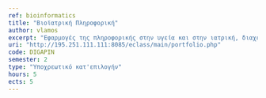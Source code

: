 ```yaml
---
ref: bioinformatics
title: "Βιοϊατρική Πληροφορική"
author: vlamos
excerpt: "Εφαρμογές της πληροφορικής στην υγεία και στην ιατρική, διαχείριση δεδομένων από φορέσιμους αισθητήρες, επεξεργασία ιατρικών εικόνων, βιοπληροφορική και εργαλεία ανάλυσης βιολογικών δεδομένων, ηλεκτρονικός φάκελος, πληροφοριακά συστήματα υγείας, πληροφορική στην δημόσια υγεία, το νέο πλαίσιο προστασίας προσωπικών δεδομένων και ο σχεδιασμός συστημάτων με βάση αυτό."
uri: "http://195.251.111.111:8085/eclass/main/portfolio.php"
code: DIGAPIN
semester: 2
type: "Υποχρεωτικό κατ'επιλογήν"
hours: 5
ects: 5
---
```

